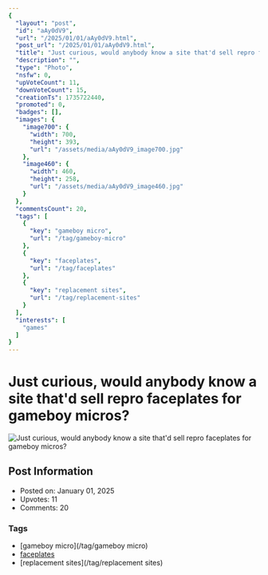```yaml
---
{
  "layout": "post",
  "id": "aAy0dV9",
  "url": "/2025/01/01/aAy0dV9.html",
  "post_url": "/2025/01/01/aAy0dV9.html",
  "title": "Just curious, would anybody know a site that'd sell repro faceplates for gameboy micros?",
  "description": "",
  "type": "Photo",
  "nsfw": 0,
  "upVoteCount": 11,
  "downVoteCount": 15,
  "creationTs": 1735722440,
  "promoted": 0,
  "badges": [],
  "images": {
    "image700": {
      "width": 700,
      "height": 393,
      "url": "/assets/media/aAy0dV9_image700.jpg"
    },
    "image460": {
      "width": 460,
      "height": 258,
      "url": "/assets/media/aAy0dV9_image460.jpg"
    }
  },
  "commentsCount": 20,
  "tags": [
    {
      "key": "gameboy micro",
      "url": "/tag/gameboy-micro"
    },
    {
      "key": "faceplates",
      "url": "/tag/faceplates"
    },
    {
      "key": "replacement sites",
      "url": "/tag/replacement-sites"
    }
  ],
  "interests": [
    "games"
  ]
}
---
```


# Just curious, would anybody know a site that'd sell repro faceplates for gameboy micros?

![Just curious, would anybody know a site that'd sell repro faceplates for gameboy micros?](/assets/media/aAy0dV9_image700.jpg)

## Post Information

- Posted on: January 01, 2025
- Upvotes: 11
- Comments: 20

### Tags

- [gameboy micro](/tag/gameboy micro)
- [faceplates](/tag/faceplates)
- [replacement sites](/tag/replacement sites)
